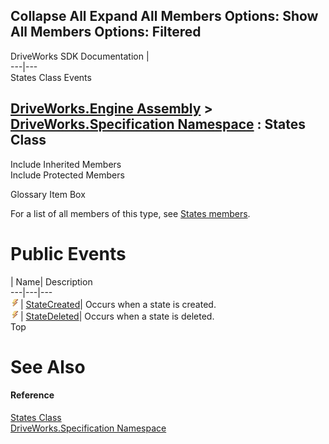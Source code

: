        

 Collapse All Expand All  Members Options: Show All  Members Options: Filtered   
---  
DriveWorks SDK Documentation  |   
---|---  
States Class Events   
  
[DriveWorks.Engine Assembly](topic2156.md) > [DriveWorks.Specification Namespace](topic10764.md) : States Class  
---  
  
Include Inherited Members    
Include Protected Members    


Glossary Item Box

For a list of all members of this type, see [States members](topic11613.md).

# Public Events

| Name| Description  
---|---|---  
![Public Event](dotnetimages/publicEvent.gif)| [StateCreated](topic11627.md)| Occurs when a state is created.   
![Public Event](dotnetimages/publicEvent.gif)| [StateDeleted](topic11628.md)| Occurs when a state is deleted.   
Top

# See Also

#### Reference

[States Class](topic11612.md)   
[DriveWorks.Specification Namespace](topic10764.md)


